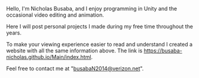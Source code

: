 Hello, I'm Nicholas Busaba, and I enjoy programming in Unity and the occasional video editing and animation.

Here I will post personal projects I made during my free time throughout the years.

To make your viewing experience easier to read and understand I created a website with all the same information above. The link is https://busaba-nicholas.github.io/Main/index.html.

Feel free to contact me at "busabaN2014@verizon.net".
